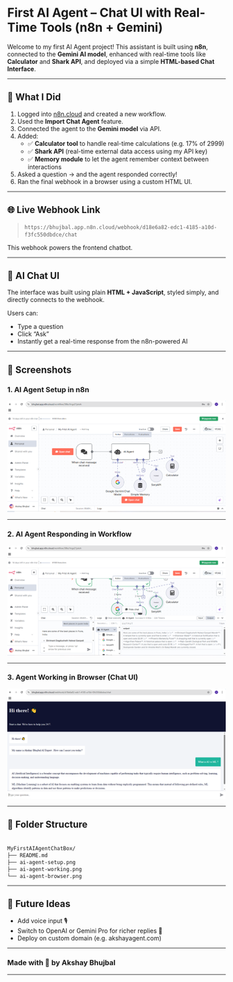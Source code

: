 # First AI Agent – Chat UI with Real-Time Tools (n8n + Gemini)

Welcome to my first AI Agent project! This assistant is built using **n8n**, connected to the **Gemini AI model**, enhanced with real-time tools like **Calculator** and **Shark API**, and deployed via a simple **HTML-based Chat Interface**.

---

## 🔧 What I Did

1. Logged into [n8n.cloud](https://n8n.cloud) and created a new workflow.
2. Used the **Import Chat Agent** feature.
3. Connected the agent to the **Gemini model** via API.
4. Added:
   - ✅ **Calculator tool** to handle real-time calculations (e.g. 17% of 2999)
   - ✅ **Shark API** (real-time external data access using my API key)
   - ✅ **Memory module** to let the agent remember context between interactions
5. Asked a question → and the agent responded correctly!
6. Ran the final webhook in a browser using a custom HTML UI.

---

## 🌐 Live Webhook Link

> `https://bhujbal.app.n8n.cloud/webhook/d18e6a82-edc1-4185-a10d-f3fc550dbdce/chat`

This webhook powers the frontend chatbot.

---

## 💬 AI Chat UI

The interface was built using plain **HTML + JavaScript**, styled simply, and directly connects to the webhook.

Users can:
- Type a question
- Click “Ask”
- Instantly get a real-time response from the n8n-powered AI

---

## 📸 Screenshots

### 1. AI Agent Setup in n8n
![AI Agent Setup](./ai-agent-setup.PNG)

---

### 2. AI Agent Responding in Workflow
![AI Agent Working](./ai-agent-working.PNG)

---

### 3. Agent Working in Browser (Chat UI)
![Browser Working](./ai-agent-browser.PNG)

---

## 📂 Folder Structure

```

MyFirstAIAgentChatBox/
├── README.md
├── ai-agent-setup.png
├── ai-agent-working.png
└── ai-agent-browser.png

```

---

## 🚀 Future Ideas

- Add voice input 🎙️  
- Switch to OpenAI or Gemini Pro for richer replies 🤖  
- Deploy on custom domain (e.g. akshayagent.com)

---

### Made with 💙 by Akshay Bhujbal


---
